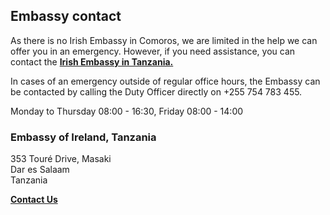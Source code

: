 ## Embassy contact

As there is no Irish Embassy in Comoros, we are limited in the help we can offer you in an emergency. However, if you need assistance, you can contact the [**Irish Embassy in Tanzania.**](https://www.ireland.ie/en/tanzania/daressalaam/)

In cases of an emergency outside of regular office hours, the Embassy can be contacted by calling the Duty Officer directly on +255 754 783 455.

Monday to Thursday 08:00 - 16:30, Friday 08:00 - 14:00

### Embassy of Ireland, Tanzania

353 Touré Drive, Masaki   
Dar es Salaam   
Tanzania

[**Contact Us**](/en/tanzania/daressalaam/contact/)
